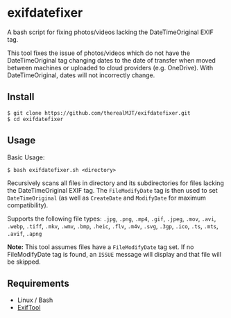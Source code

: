 # exifdatefixer
A bash script for fixing photos/videos lacking the DateTimeOriginal EXIF tag.

This tool fixes the issue of photos/videos which do not have the DateTimeOriginal tag changing dates to the date of transfer when moved between machines or uploaded to cloud providers (e.g. OneDrive). With DateTimeOriginal, dates will not incorrectly change.

## Install
```
$ git clone https://github.com/therealMJT/exifdatefixer.git
$ cd exifdatefixer
```

## Usage
Basic Usage:
```
$ bash exifdatefixer.sh <directory>
```
Recursively scans all files in directory and its subdirectories for files lacking the DateTimeOriginal EXIF tag. The `FileModifyDate` tag is then used to set `DateTimeOriginal` (as well as `CreateDate` and `ModifyDate` for maximum compatibility).

Supports the following file types: `.jpg`, `.png`, `.mp4`, `.gif`, `.jpeg`, `.mov`, `.avi`, `.webp`, `.tiff`, `.mkv`, `.wmv`, `.bmp`, `.heic`, `.flv`, `.m4v`, `.svg`, `.3gp`, `.ico`, `.ts`, `.mts`, `.avif`, `.apng`

**Note:** This tool assumes files have a `FileModifyDate` tag set. If no FileModifyDate tag is found, an `ISSUE` message will display and that file will be skipped.

## Requirements
* Linux / Bash
* [ExifTool](https://github.com/exiftool/exiftool)
